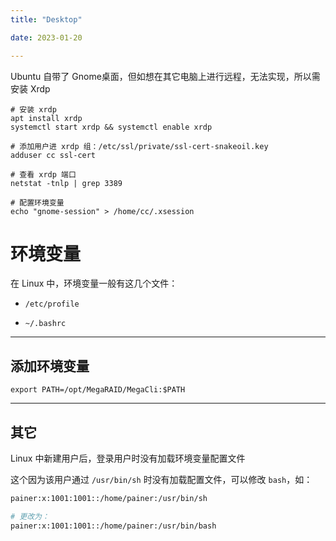 ```yaml
---
title: "Desktop"

date: 2023-01-20

---
```


Ubuntu 自带了 Gnome桌面，但如想在其它电脑上进行远程，无法实现，所以需安装 Xrdp
```shell
# 安装 xrdp
apt install xrdp
systemctl start xrdp && systemctl enable xrdp

# 添加用户进 xrdp 组：/etc/ssl/private/ssl-cert-snakeoil.key
adduser cc ssl-cert

# 查看 xrdp 端口
netstat -tnlp | grep 3389

# 配置环境变量
echo "gnome-session" > /home/cc/.xsession
```

# 环境变量

在 Linux 中，环境变量一般有这几个文件：

- `/etc/profile`

- `~/.bashrc`

---
## 添加环境变量
```shell
export PATH=/opt/MegaRAID/MegaCli:$PATH
```

---
## 其它
Linux 中新建用户后，登录用户时没有加载环境变量配置文件

这个因为该用户通过 `/usr/bin/sh` 时没有加载配置文件，可以修改 `bash`，如：
```sh
painer:x:1001:1001::/home/painer:/usr/bin/sh

# 更改为：
painer:x:1001:1001::/home/painer:/usr/bin/bash
```
